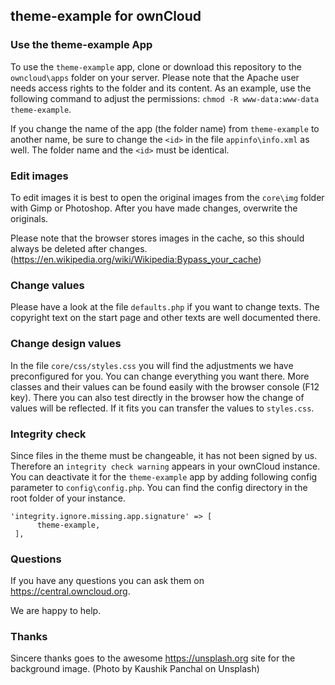 ## theme-example for ownCloud

### Use the theme-example App

To use the `theme-example` app, clone or download this repository to the `owncloud\apps` folder on your server. Please note that the Apache user needs access rights to the folder and its content. As an example, use the following command to adjust the permissions: `chmod -R www-data:www-data theme-example`.

If you change the name of the app (the folder name) from `theme-example` to another name, be sure to change the `<id>` in the file `appinfo\info.xml` as well. The folder name and the `<id>` must be identical.

### Edit images
To edit images it is best to open the original images from the `core\img` folder with Gimp or Photoshop. After you have made changes, overwrite the originals.

Please note that the browser stores images in the cache, so this should always be deleted after changes. (https://en.wikipedia.org/wiki/Wikipedia:Bypass_your_cache)

### Change values
Please have a look at the file `defaults.php` if you want to change texts. The copyright text on the start page and other texts are well documented there.

### Change design values
In the file `core/css/styles.css` you will find the adjustments we have preconfigured for you. You can change everything you want there. More classes and their values can be found easily with the browser console (F12 key). There you can also test directly in the browser how the change of values will be reflected. If it fits you can transfer the values to `styles.css`.

### Integrity check

Since files in the theme must be changeable, it has not been signed by us. Therefore an `integrity check warning` appears in your ownCloud instance. You can deactivate it for the `theme-example` app by adding following config parameter to `config\config.php`. You can find the config directory in the root folder of your instance.

```
'integrity.ignore.missing.app.signature' => [
      theme-example,
 ],
```

### Questions
If you have any questions you can ask them on https://central.owncloud.org.

We are happy to help.

### Thanks
Sincere thanks goes to the awesome https://unsplash.org site for the background image. (Photo by Kaushik Panchal on Unsplash)
